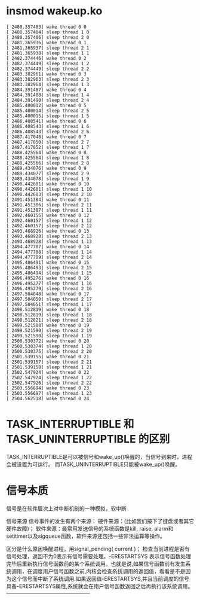  # insmod wakeup.ko 
  ```
 [ 2480.357403] wake thread 0 0
[ 2480.357404] sleep thread 1 0
[ 2480.357406] sleep thread 2 0
[ 2481.365936] wake thread 0 1
[ 2481.365937] sleep thread 2 1
[ 2481.365938] sleep thread 1 1
[ 2482.374446] wake thread 0 2
[ 2482.374449] sleep thread 1 2
[ 2482.374449] sleep thread 2 2
[ 2483.382961] wake thread 0 3
[ 2483.382963] sleep thread 2 3
[ 2483.382964] sleep thread 1 3
[ 2484.391487] wake thread 0 4
[ 2484.391488] sleep thread 1 4
[ 2484.391490] sleep thread 2 4
[ 2485.400012] wake thread 0 5
[ 2485.400014] sleep thread 2 5
[ 2485.400015] sleep thread 1 5
[ 2486.408541] wake thread 0 6
[ 2486.408543] sleep thread 1 6
[ 2486.408543] sleep thread 2 6
[ 2487.417048] wake thread 0 7
[ 2487.417050] sleep thread 2 7
[ 2487.417052] sleep thread 1 7
[ 2488.425564] wake thread 0 8
[ 2488.425564] sleep thread 1 8
[ 2488.425566] sleep thread 2 8
[ 2489.434076] wake thread 0 9
[ 2489.434077] sleep thread 2 9
[ 2489.434078] sleep thread 1 9
[ 2490.442601] wake thread 0 10
[ 2490.442601] sleep thread 1 10
[ 2490.442603] sleep thread 2 10
[ 2491.451384] wake thread 0 11
[ 2491.451386] sleep thread 2 11
[ 2491.451387] sleep thread 1 11
[ 2492.460155] wake thread 0 12
[ 2492.460157] sleep thread 1 12
[ 2492.460157] sleep thread 2 12
[ 2493.468926] wake thread 0 13
[ 2493.468928] sleep thread 2 13
[ 2493.468928] sleep thread 1 13
[ 2494.477707] wake thread 0 14
[ 2494.477708] sleep thread 1 14
[ 2494.477709] sleep thread 2 14
[ 2495.486491] wake thread 0 15
[ 2495.486493] sleep thread 2 15
[ 2495.486494] sleep thread 1 15
[ 2496.495276] wake thread 0 16
[ 2496.495277] sleep thread 1 16
[ 2496.495279] sleep thread 2 16
[ 2497.504048] wake thread 0 17
[ 2497.504050] sleep thread 2 17
[ 2497.504051] sleep thread 1 17
[ 2498.512819] wake thread 0 18
[ 2498.512819] sleep thread 1 18
[ 2498.512821] sleep thread 2 18
[ 2499.521588] wake thread 0 19
[ 2499.521590] sleep thread 2 19
[ 2499.521590] sleep thread 1 19
[ 2500.530372] wake thread 0 20
[ 2500.530374] sleep thread 1 20
[ 2500.530375] sleep thread 2 20
[ 2501.539155] wake thread 0 21
[ 2501.539157] sleep thread 2 21
[ 2501.539158] sleep thread 1 21
[ 2502.547924] wake thread 0 22
[ 2502.547924] sleep thread 1 22
[ 2502.547926] sleep thread 2 22
[ 2503.556694] wake thread 0 23
[ 2503.556697] sleep thread 1 23
[ 2504.562518] wake thread 0 24
  ```
  
#  TASK_INTERRUPTIBLE 和TASK_UNINTERRUPTIBLE 的区别
TASK_INTERRUPTIBLE是可以被信号和wake_up()唤醒的，当信号到来时，进程会被设置为可运行。
而TASK_UNINTERRUPTIBLE只能被wake_up()唤醒。

# 信号本质
信号是在软件层次上对中断机制的一种模拟，软中断

信号来源
信号事件的发生有两个来源：
硬件来源：(比如我们按下了键盘或者其它硬件故障)；
软件来源：最常用发送信号的系统函数是kill, raise, alarm和setitimer以及sigqueue函数，软件来源还包括一些非法运算等操作。

区分是什么原因唤醒进程，用signal_pending( current )；
检查当前进程是否有信号处理，返回不为0表示有信号需要处理。-ERESTARTSYS 表示信号函数处理完毕后重新执行信号函数前的某个系统调用。也就是说,如果信号函数前有发生系统调用，在调度用户信号函数之前,内核会检查系统调用的返回值，看看是不是因为这个信号而中断了系统调用.如果返回值-ERESTARTSYS,并且当前调度的信号具备-ERESTARTSYS属性,系统就会在用户信号函数返回之后再执行该系统调用。
————————————————
 
 
   
   
   
  